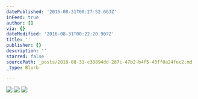 ```yaml
---
datePublished: '2016-08-31T00:27:52.663Z'
inFeed: true
author: []
via: {}
dateModified: '2016-08-31T00:22:20.907Z'
title: ''
publisher: {}
description: ''
starred: false
sourcePath: _posts/2016-08-31-c38894dd-287c-47b2-b4f5-43ff0a24fec2.md
_type: Blurb

---
```

![](https://the-grid-user-content.s3-us-west-2.amazonaws.com/ef7199c5-7084-446f-9c9a-8d47535c4284.jpg)
![](https://the-grid-user-content.s3-us-west-2.amazonaws.com/96557e52-8d6e-4c2e-975c-ab8aafe6af65.jpg)
![](https://the-grid-user-content.s3-us-west-2.amazonaws.com/0c426d5d-e16c-47a7-b0b5-a93183268706.jpg)